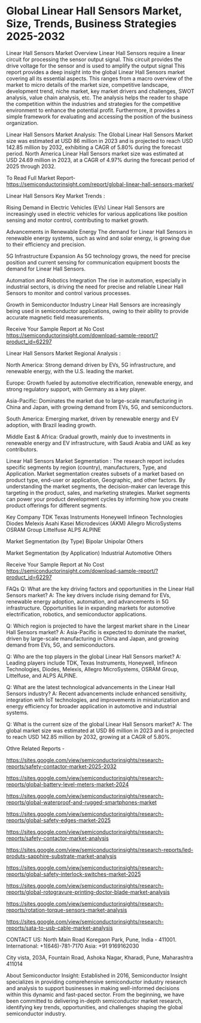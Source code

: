 <h1>Global Linear Hall Sensors Market, Size, Trends, Business Strategies 2025-2032</h1>
Linear Hall Sensors Market Overview
Linear Hall Sensors require a linear circuit for processing the sensor output signal. This circuit provides the drive voltage for the sensor and is used to amplify the output signal This report provides a deep insight into the global Linear Hall Sensors market covering all its essential aspects. This ranges from a macro overview of the market to micro details of the market size, competitive landscape, development trend, niche market, key market drivers and challenges, SWOT analysis, value chain analysis, etc. The analysis helps the reader to shape the competition within the industries and strategies for the competitive environment to enhance the potential profit. Furthermore, it provides a simple framework for evaluating and accessing the position of the business organization.

Linear Hall Sensors Market Analysis:
The Global Linear Hall Sensors Market size was estimated at USD 86 million in 2023 and is projected to reach USD 142.85 million by 2032, exhibiting a CAGR of 5.80% during the forecast period. North America Linear Hall Sensors market size was estimated at USD 24.69 million in 2023, at a CAGR of 4.97% during the forecast period of 2025 through 2032.

To Read Full Market Report-
https://semiconductorinsight.com/report/global-linear-hall-sensors-market/

Linear Hall Sensors Key Market Trends :

Rising Demand in Electric Vehicles (EVs) Linear Hall Sensors are increasingly used in electric vehicles for various applications like position sensing and motor control, contributing to market growth.

Advancements in Renewable Energy The demand for Linear Hall Sensors in renewable energy systems, such as wind and solar energy, is growing due to their efficiency and precision.

5G Infrastructure Expansion As 5G technology grows, the need for precise position and current sensing for communication equipment boosts the demand for Linear Hall Sensors.

Automation and Robotics Integration The rise in automation, especially in industrial sectors, is driving the need for precise and reliable Linear Hall Sensors to monitor and control various processes.

Growth in Semiconductor Industry Linear Hall Sensors are increasingly being used in semiconductor applications, owing to their ability to provide accurate magnetic field measurements.

Receive Your Sample Report at No Cost
https://semiconductorinsight.com/download-sample-report/?product_id=62297

Linear Hall Sensors Market Regional Analysis :

North America:
Strong demand driven by EVs, 5G infrastructure, and renewable energy, with the U.S. leading the market.

Europe:
Growth fueled by automotive electrification, renewable energy, and strong regulatory support, with Germany as a key player.

Asia-Pacific:
Dominates the market due to large-scale manufacturing in China and Japan, with growing demand from EVs, 5G, and semiconductors.

South America:
Emerging market, driven by renewable energy and EV adoption, with Brazil leading growth.

Middle East & Africa:
Gradual growth, mainly due to investments in renewable energy and EV infrastructure, with Saudi Arabia and UAE as key contributors.

Linear Hall Sensors Market Segmentation :
The research report includes specific segments by region (country), manufacturers, Type, and Application. Market segmentation creates subsets of a market based on product type, end-user or application, Geographic, and other factors. By understanding the market segments, the decision-maker can leverage this targeting in the product, sales, and marketing strategies. Market segments can power your product development cycles by informing how you create product offerings for different segments.

Key Company
TDK
Texas Instruments
Honeywell
Infineon Technologies
Diodes
Melexis
Asahi Kasei Microdevices (AKM)
Allegro MicroSystems
OSRAM Group
Littelfuse
ALPS ALPINE

Market Segmentation (by Type)
Bipolar
Unipolar
Others

Market Segmentation (by Application)
Industrial
Automotive
Others

Receive Your Sample Report at No Cost
https://semiconductorinsight.com/download-sample-report/?product_id=62297

FAQs
Q: What are the key driving factors and opportunities in the Linear Hall Sensors market?
A: The key drivers include rising demand for EVs, renewable energy adoption, automation, and advancements in 5G infrastructure. Opportunities lie in expanding markets for automotive electrification, robotics, and semiconductor applications.

Q: Which region is projected to have the largest market share in the Linear Hall Sensors market?
A: Asia-Pacific is expected to dominate the market, driven by large-scale manufacturing in China and Japan, and growing demand from EVs, 5G, and semiconductors.

Q: Who are the top players in the global Linear Hall Sensors market?
A: Leading players include TDK, Texas Instruments, Honeywell, Infineon Technologies, Diodes, Melexis, Allegro MicroSystems, OSRAM Group, Littelfuse, and ALPS ALPINE.

Q: What are the latest technological advancements in the Linear Hall Sensors industry?
A: Recent advancements include enhanced sensitivity, integration with IoT technologies, and improvements in miniaturization and energy efficiency for broader application in automotive and industrial systems.

Q: What is the current size of the global Linear Hall Sensors market?
A: The global market size was estimated at USD 86 million in 2023 and is projected to reach USD 142.85 million by 2032, growing at a CAGR of 5.80%.

Othre Related Reports -

https://sites.google.com/view/semiconductorinsights/research-reports/safety-contactor-market-2025-2032

https://sites.google.com/view/semiconductorinsights/research-reports/global-battery-level-meters-market-2024

https://sites.google.com/view/semiconductorinsights/research-reports/global-waterproof-and-rugged-smartphones-market

https://sites.google.com/view/semiconductorinsights/research-reports/global-safety-edges-market-2025

https://sites.google.com/view/semiconductorinsights/research-reports/safety-contactor-market-analysis

https://sites.google.com/view/semiconductorinsights/research-reports/led-produts-sapphire-substrate-market-analysis

https://sites.google.com/view/semiconductorinsights/research-reports/global-safety-interlock-switches-market-2025

https://sites.google.com/view/semiconductorinsights/research-reports/global-rotogravure-printing-doctor-blade-market-analysis

https://sites.google.com/view/semiconductorinsights/research-reports/rotation-torque-sensors-market-analysis

https://sites.google.com/view/semiconductorinsights/research-reports/sata-to-usb-cable-market-analysis

CONTACT US:
North Main Road Koregaon Park, Pune, India - 411001.
International: +1(646)-781-7170
Asia: +91 9169162030

City vista, 203A, Fountain Road, Ashoka Nagar, Kharadi, Pune, Maharashtra 411014

About Semiconductor Insight:
Established in 2016, Semiconductor Insight specializes in providing comprehensive semiconductor industry research and analysis to support businesses in making well-informed decisions within this dynamic and fast-paced sector. From the beginning, we have been committed to delivering in-depth semiconductor market research, identifying key trends, opportunities, and challenges shaping the global semiconductor industry.
